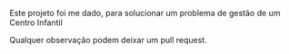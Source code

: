 Este projeto foi me dado, para solucionar um problema de gestão de um Centro Infantil

Qualquer observação podem deixar um pull request.